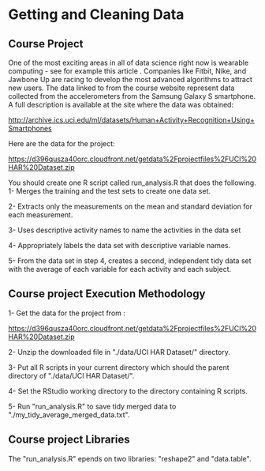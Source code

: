 # Getting and Cleaning Data

## Course Project

One of the most exciting areas in all of data science right now is wearable computing - see for example this article . Companies like Fitbit, Nike, and Jawbone Up are racing to develop the most advanced algorithms to attract new users. The data linked to from the course website represent data collected from the accelerometers from the Samsung Galaxy S smartphone. A full description is available at the site where the data was obtained: 

http://archive.ics.uci.edu/ml/datasets/Human+Activity+Recognition+Using+Smartphones 

Here are the data for the project: 

https://d396qusza40orc.cloudfront.net/getdata%2Fprojectfiles%2FUCI%20HAR%20Dataset.zip 

You should create one R script called run_analysis.R that does the following. 
1- Merges the training and the test sets to create one data set.

2- Extracts only the measurements on the mean and standard deviation for each measurement. 

3- Uses descriptive activity names to name the activities in the data set

4- Appropriately labels the data set with descriptive variable names. 

5- From the data set in step 4, creates a second, independent tidy data set with the average of each variable for each activity and each subject.




## Course project Execution Methodology

1- Get the data for the project from : 

https://d396qusza40orc.cloudfront.net/getdata%2Fprojectfiles%2FUCI%20HAR%20Dataset.zip 

2- Unzip the downloaded file in "./data/UCI HAR Dataset/" directory.

3- Put all R scripts in your current directory which should the parent directory of "./data/UCI HAR Dataset/".

4- Set the RStudio working directory to the directory containing R scripts.

5- Run "run_analysis.R" to save tidy merged data to "./my_tidy_average_merged_data.txt".



## Course project Libraries 

The "run_analysis.R" epends on two libraries: "reshape2" and "data.table". 